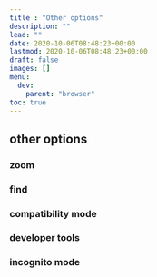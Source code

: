 ```yaml
---
title : "Other options"
description: ""
lead: ""
date: 2020-10-06T08:48:23+00:00
lastmod: 2020-10-06T08:48:23+00:00
draft: false
images: []
menu:
  dev:
    parent: "browser"
toc: true
---
```


## other options
### zoom
### find
### compatibility mode
### developer tools
### incognito mode
